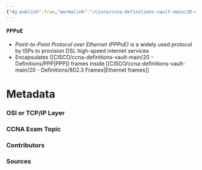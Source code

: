 ```yaml
---
{"dg-publish":true,"permalink":"/cisco/ccna-definitions-vault-main/20-definitions/pp-po-e/","tags":["defs_ccna"]}
---
```


#### PPPoE
- *Point-to-Point Protocol over Ethernet (PPPoE)* is a widely used protocol by ISPs to provision DSL high-speed internet services
- Encapsulates [[CISCO/ccna-definitions-vault-main/20 - Definitions/PPP\|PPP]] frames inside [[CISCO/ccna-definitions-vault-main/20 - Definitions/802.3 Frames\|Ethernet frames]]


# Metadata
### OSI or TCP/IP Layer

### CCNA Exam Topic

### Contributors

### Sources
